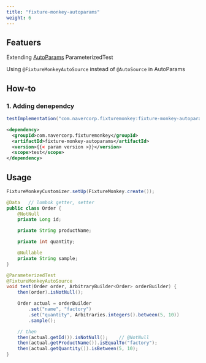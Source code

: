 ```yaml
---
title: "fixture-monkey-autoparams"
weight: 6
---
```


## Featuers
Extending [AutoParams](https://github.com/AutoParams/AutoParams) ParameterizedTest

Using `@FixtureMonkeyAutoSource` instead of `@AutoSource` in AutoParams

## How-to
### 1. Adding denependcy
```groovy
testImplementation("com.navercorp.fixturemonkey:fixture-monkey-autoparams:{{< param version >}}")
```

```xml
<dependency>
  <groupId>com.navercorp.fixturemonkey</groupId>
  <artifactId>fixture-monkey-autoparams</artifactId>
  <version>{{< param version >}}</version>
  <scope>test</scope>
</dependency>
```

## Usage
```java
FixtureMonkeyCustomizer.setUp(FixtureMonkey.create());

@Data   // lombok getter, setter
public class Order {
    @NotNull
    private Long id;

    private String productName;

    private int quantity;

    @Nullable
    private String sample;
}

@ParameterizedTest
@FixtureMonkeyAutoSource
void test(Order order, ArbitraryBuilder<Order> orderBuilder) {
    then(order).isNotNull();

    Order actual = orderBuilder
        .set("name", "factory")
        .set("quantity", Arbitraries.integers().between(5, 10))
        .sample();

    // then
    then(actual.getId()).isNotNull();    // @NotNull
    then(actual.getProductName()).isEqualTo("factory");
    then(actual.getQuantity()).isBetween(5, 10);
}
```
